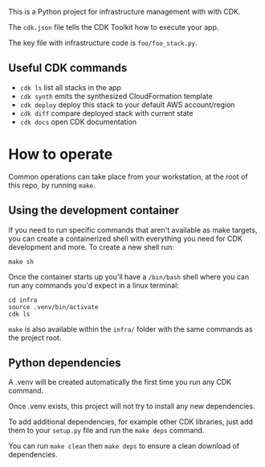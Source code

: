 This is a Python project for infrastructure management with with CDK.

The `cdk.json` file tells the CDK Toolkit how to execute your app.

The key file with infrastructure code is `foo/foo_stack.py`.

## Useful CDK commands

 * `cdk ls`          list all stacks in the app
 * `cdk synth`       emits the synthesized CloudFormation template
 * `cdk deploy`      deploy this stack to your default AWS account/region
 * `cdk diff`        compare deployed stack with current state
 * `cdk docs`        open CDK documentation

# How to operate

Common operations can take place from your workstation, at the root of this repo, by running `make`.

## Using the development container

If you need to run specific commands that aren't available as make targets, you can create a containerized shell with everything you need for CDK development and more. To create a new shell run:

```
make sh
```

Once the container starts up you'll have a `/bin/bash` shell where you can run any commands you'd expect in a linux terminal:

```
cd infra
source .venv/bin/activate
cdk ls
```

`make` is also available within the `infra/` folder with the same commands as the project root.


## Python dependencies
A .venv will be created automatically the first time you run any CDK command.

Once .venv exists, this project will not try to install any new dependencies.

To add additional dependencies, for example other CDK libraries, just add
them to your `setup.py` file and run the `make deps` command.

You can run `make clean` then `make deps` to ensure a clean download of dependencies.

